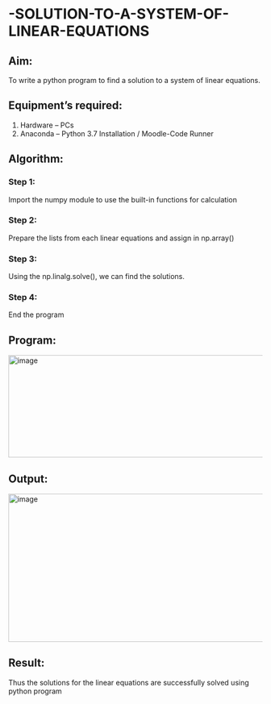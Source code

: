 # -SOLUTION-TO-A-SYSTEM-OF-LINEAR-EQUATIONS
## Aim:
To write a python program to find a solution to a system of linear equations.
## Equipment’s required:
1. 	Hardware – PCs
2. 	Anaconda – Python 3.7 Installation / Moodle-Code Runner
## Algorithm:
### Step 1: 
Import the numpy module to use the built-in functions for calculation
### Step 2: 
Prepare the lists from each linear equations and assign in np.array()
### Step 3: 
Using the np.linalg.solve(), we can find the solutions.
### Step 4: 
End the program
## Program:
<img width="705" height="203" alt="image" src="https://github.com/user-attachments/assets/cc6989ba-c37f-444e-bee9-11d8f6572541" />

## Output:
<img width="1289" height="294" alt="image" src="https://github.com/user-attachments/assets/26967b61-4eb5-4fc9-9e04-e466bc8c43b3" />

## Result: 
Thus the solutions for the linear equations are successfully solved using python program

